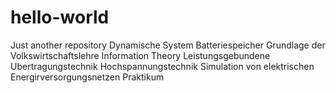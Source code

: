 # hello-world
Just another repository
Dynamische System 
Batteriespeicher
Grundlage der Volkswirtschaftslehre
Information Theory
Leistungsgebundene Ubertragungstechnik
Hochspannungstechnik 
Simulation von elektrischen Energirversorgungsnetzen
Praktikum
